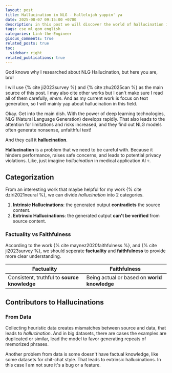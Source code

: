 ```yaml
---
layout: post
title: Hallucination in NLG - Hallelujah yappin' ya
date: 2025-08-07 09:15:00 +0700
description: in this post we will discover the world of hallucination in NLG
tags: cse ml gom english
categories: Linh-the-Engineer
giscus_comments: true
related_posts: true
toc:
  sidebar: right
related_publications: true
---
```


God knows why I researched about NLG Hallucination, but here you are, bro!

I will use {% cite ji2023survey %} and {% cite zhu2025can %} as the main source of this post. I may also cite other works but I can't make sure I read all of them carefully, *ehem*. And as my current work is focus on text generation, so I will mainly yap about hallucination in this field.

Okay. Get into the main dish. With the power of deep learning technologies, NLG (Natural Language Generation) develops rapidly. That also leads to the attention for limitations and risks increased, and they find out NLG models often generate nonsense, unfaithful text!

And they call it **hallucination**.

**Hallucination** is a problem that we need to be careful with. Because it hinders performance, raises safe concerns, and leads to potential privacy violations. Like, just imagine *hallucination* in medical application AI :skull:.

## Categorization

From an interesting work that maybe helpful for my work {% cite dziri2021neural %}, we can divide *hallucination* into 2 categories.

1. **Intrinsic Hallucinations**: the generated output **contradicts** the source content.
2. **Extrinsic Hallucinations**: the generated output **can't be verified** from source content.

### Factuality vs Faithfulness

According to the work {% cite maynez2020faithfulness %}, and {% cite ji2023survey %}, we should seperate **factuality** and **faithfulness** to provide more clear understanding.

| Factuality                                   | Faithfulness                                 |
|----------------------------------------------|----------------------------------------------|
| Consistent, truthful to **source knowledge** | Being actual or based on **world knowledge** |

## Contributors to Hallucinations

### From Data

Collecting heuristic data creates mismatches between source and data, that leads to *hallucination*. And in big datasets, there are cases the examples are duplicated or similar, lead the model to favor generating repeats of memorized phrases.

Another problem from data is some doesn't have factual knowledge, like some datasets for chit-chat style. That leads to extrinsic hallucinations. In this case I am not sure it's a bug or a feature.
